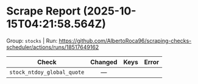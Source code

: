# Scrape Report (2025-10-15T04:21:58.564Z)

Group: `stocks`  |  Run: https://github.com/AlbertoRoca96/scraping-checks-scheduler/actions/runs/18517649162

| Check | Changed | Keys | Error |
|---|:---:|:--|:--|
| `stock_ntdoy_global_quote` | — |  |  |

